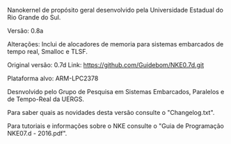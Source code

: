 Nanokernel de propósito geral desenvolvido pela Universidade Estadual do Rio Grande do Sul.

Versão: 0.8a

Alterações: Inclui de alocadores de memoria para sistemas embarcados de tempo real, Smalloc e TLSF.


Original versão: 0.7d
Link: https://github.com/Guidebom/NKE0.7d.git

Plataforma alvo: ARM-LPC2378



Desnvolvido pelo Grupo de Pesquisa em Sistemas Embarcados, Paralelos e de Tempo-Real da UERGS.




Para saber quais as novidades desta versão consulte o "Changelog.txt".

Para tutoriais e informações sobre o NKE consulte o "Guia de Programação NKE07.d - 2016.pdf".

